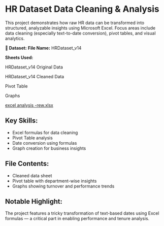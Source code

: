 # HR Dataset Data Cleaning & Analysis

This project demonstrates how raw HR data can be transformed into structured, analyzable insights using Microsoft Excel. Focus areas include data cleaning (especially text-to-date conversion), pivot tables, and visual analytics.

**📂 Dataset:**
**File Name:** HRDataset_v14

**Sheets Used:**

HRDataset_v14 Original Data

HRDataset_v14 Cleaned Data

Pivot Table

Graphs

[excel analysis -rew.xlsx](https://github.com/user-attachments/files/21565504/excel.analysis.-rew.xlsx)

## Key Skills:
- Excel formulas for data cleaning
- Pivot Table analysis
- Date conversion using formulas
- Graph creation for business insights

## File Contents:
- Cleaned data sheet
- Pivot table with department-wise insights
- Graphs showing turnover and performance trends

## Notable Highlight:
The project features a tricky transformation of text-based dates using Excel formulas — a critical part in enabling performance and tenure analysis.
